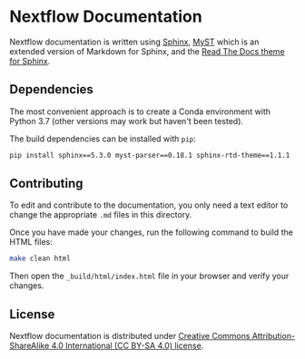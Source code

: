 # Nextflow Documentation

Nextflow documentation is written using [Sphinx](http://www.sphinx-doc.org/), [MyST](https://myst-parser.readthedocs.io/en/latest/) which is an extended version of Markdown for Sphinx, and the [Read The Docs theme for Sphinx](https://github.com/readthedocs/sphinx_rtd_theme).


## Dependencies

The most convenient approach is to create a Conda environment with Python 3.7 (other versions may work but haven't been tested).

The build dependencies can be installed with `pip`:

```bash
pip install sphinx==5.3.0 myst-parser==0.18.1 sphinx-rtd-theme==1.1.1
```


## Contributing

To edit and contribute to the documentation, you only need a text editor to change the appropriate `.md` files in this directory.

Once you have made your changes, run the following command to build the HTML files:
```bash
make clean html
```

Then open the `_build/html/index.html` file in your browser and verify your changes.


## License

Nextflow documentation is distributed under
[Creative Commons Attribution-ShareAlike 4.0 International (CC BY-SA 4.0) license](https://creativecommons.org/licenses/by-sa/4.0/).
